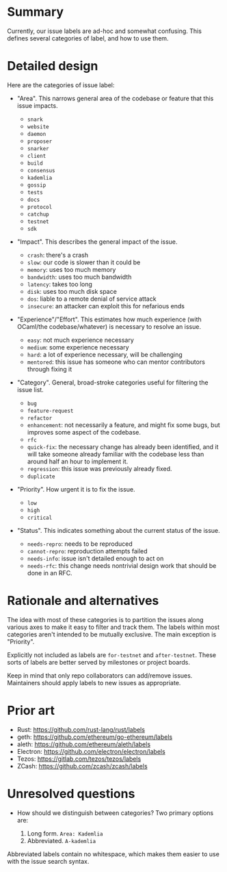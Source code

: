# Summary
[summary]: #summary

Currently, our issue labels are ad-hoc and somewhat confusing. This defines
several categories of label, and how to use them.

# Detailed design
[detailed-design]: #detailed-design

Here are the categories of issue label:

- "Area". This narrows general area of the codebase or feature that this
  issue impacts.

  - `snark`
  - `website`
  - `daemon`
  - `proposer`
  - `snarker`
  - `client`
  - `build`
  - `consensus`
  - `kademlia`
  - `gossip`
  - `tests`
  - `docs`
  - `protocol`
  - `catchup`
  - `testnet`
  - `sdk`

- "Impact". This describes the general impact of the issue.

  - `crash`: there's a crash
  - `slow`: our code is slower than it could be
  - `memory`: uses too much memory
  - `bandwidth`: uses too much bandwidth
  - `latency`: takes too long
  - `disk`: uses too much disk space
  - `dos`: liable to a remote denial of service attack
  - `insecure`: an attacker can exploit this for nefarious ends

- "Experience"/"Effort". This estimates how much experience (with OCaml/the
  codebase/whatever) is necessary to resolve an issue.

  - `easy`: not much experience necessary
  - `medium`: some experience necessary
  - `hard`: a lot of experience necessary, will be challenging
  - `mentored`: this issue has someone who can mentor contributors through
    fixing it

- "Category". General, broad-stroke categories useful for filtering the issue
  list.

  - `bug`
  - `feature-request`
  - `refactor`
  - `enhancement`: not necessarily a feature, and might fix some bugs, but
    improves some aspect of the codebase.
  - `rfc`
  - `quick-fix`: the necessary change has already been identified, and it will
    take someone already familiar with the codebase less than around half
    an hour to implement it.
  - `regression`: this issue was previously already fixed.
  - `duplicate`

- "Priority". How urgent it is to fix the issue.

  - `low`
  - `high`
  - `critical`

- "Status". This indicates something about the current status of the issue.

  - `needs-repro`: needs to be reproduced
  - `cannot-repro`: reproduction attempts failed
  - `needs-info`: issue isn't detailed enough to act on
  - `needs-rfc`: this change needs nontrivial design work that should be done in
    an RFC.

# Rationale and alternatives
[rationale-and-alternatives]: #rationale-and-alternatives

The idea with most of these categories is to partition the issues along various
axes to make it easy to filter and track them. The labels within most categories
aren't intended to be mutually exclusive. The main exception is "Priority".

Explicitly not included as labels are `for-testnet` and `after-testnet`.  These
sorts of labels are better served by milestones or project boards.

Keep in mind that only repo collaborators can add/remove issues. Maintainers
should apply labels to new issues as appropriate.

# Prior art
[prior-art]: #prior-art

- Rust: https://github.com/rust-lang/rust/labels
- geth: https://github.com/ethereum/go-ethereum/labels
- aleth: https://github.com/ethereum/aleth/labels
- Electron: https://github.com/electron/electron/labels
- Tezos: https://gitlab.com/tezos/tezos/labels
- ZCash: https://github.com/zcash/zcash/labels

# Unresolved questions
[unresolved-questions]: #unresolved-questions

- How should we distinguish between categories? Two primary options are:

  1. Long form. `Area: Kademlia`
  2. Abbreviated. `A-kademlia`

Abbreviated labels contain no whitespace, which makes them easier to use with
the issue search syntax.
